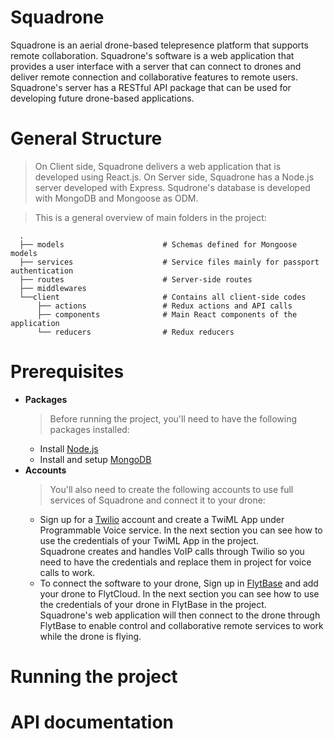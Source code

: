 # Squadrone
Squadrone is an aerial drone-based telepresence platform that supports remote collaboration. Squadrone's software is a web application that provides a user interface with a server that can connect to drones and deliver remote connection and collaborative features to remote users. Squadrone's server has a RESTful API package that can be used for developing future drone-based applications.
# General Structure
> On Client side, Squadrone delivers a web application that is developed using React.js. On Server side, Squadrone has a Node.js server developed with Express. Squdrone's database is developed with MongoDB and Mongoose as ODM.

> This is a general overview of main folders in the project:
```
  .
  ├── models                      # Schemas defined for Mongoose models
  ├── services                    # Service files mainly for passport authentication
  ├── routes                      # Server-side routes
  ├── middlewares
  └──client                       # Contains all client-side codes
      ├── actions                 # Redux actions and API calls
      ├── components              # Main React components of the application
      └── reducers                # Redux reducers 
```
# Prerequisites
* **Packages**
  > Before running the project, you'll need to have the following packages installed:
  * Install [Node.js](https://nodejs.org/en/)
  * Install and setup [MongoDB](https://www.mongodb.com/)
* **Accounts**
  > You'll also need to create the following accounts to use full services of Squadrone and connect it to your drone:
  * Sign up for a [Twilio](https://www.twilio.com/) account and create a TwiML App under Programmable Voice service. In the next section you can see how to use the credentials of your TwiML App in the project.  
  Squadrone creates and handles VoIP calls through Twilio so you need to have the credentials and replace them in project for voice calls to work.
  * To connect the software to your drone, Sign up in [FlytBase](https://flytbase.com/flytcloud/) and add your drone to FlytCloud.  In the next section you can see how to use the credentials of your drone in FlytBase in the project.  
  Squadrone's web application will then connect to the drone through FlytBase to enable control and collaborative remote services to work while the drone is flying.
# Running the project
# API documentation
